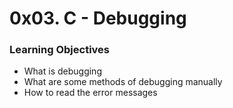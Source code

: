 # 0x03. C - Debugging

### Learning Objectives
* What is debugging
* What are some methods of debugging manually
* How to read the error messages
